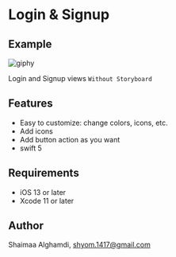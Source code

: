 # Login & Signup

## Example
![giphy](https://imgflip.com/gif/49heqf)

Login and Signup views `Without Storyboard` 

## Features 
- Easy to customize: change colors, icons, etc. 
- Add icons
- Add button action as you want
-  swift 5

## Requirements
- iOS 13 or later
- Xcode 11 or later


## Author
Shaimaa Alghamdi,
shyom.1417@gmail.com
